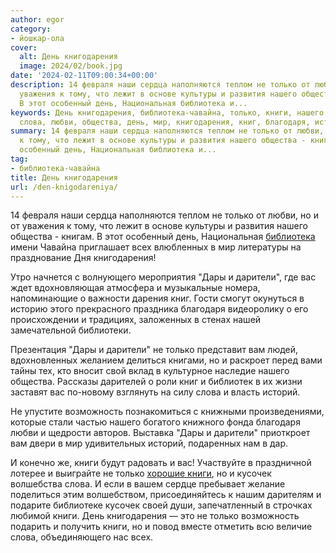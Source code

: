 ```yaml
---
author: egor
category:
- йошкар-ола
cover:
  alt: День книгодарения
  image: 2024/02/book.jpg
date: '2024-02-11T09:00:34+00:00'
description: 14 февраля наши сердца наполняются теплом не только от любви, но и от
  уважения к тому, что лежит в основе культуры и развития нашего общества - книгам.
  В этот особенный день, Национальная библиотека и...
keywords: День книгодарения, библиотека-чавайна, только, книги, нашего, дары, дарители,
  слова, любви, общества, день, мир, книгодарения, книг, благодаря, историй, возможность
summary: 14 февраля наши сердца наполняются теплом не только от любви, но и от уважения
  к тому, что лежит в основе культуры и развития нашего общества - книгам. В этот
  особенный день, Национальная библиотека и...
tag:
- библиотека-чавайна
title: День книгодарения
url: /den-knigodareniya/
---
```


14 февраля наши сердца наполняются теплом не только от любви, но и от уважения к тому, что лежит в основе культуры и развития нашего общества - книгам. В этот особенный день, Национальная [библиотека](/pamyatnik-chavajnu/) имени Чавайна приглашает всех влюбленных в мир литературы на празднование Дня книгодарения!

Утро начнется с волнующего мероприятия "Дары и дарители", где вас ждет вдохновляющая атмосфера и музыкальные номера, напоминающие о важности дарения книг. Гости смогут окунуться в историю этого прекрасного праздника благодаря видеоролику о его происхождении и традициях, заложенных в стенах нашей замечательной библиотеки.

Презентация "Дары и дарители" не только представит вам людей, вдохновленных желанием делиться книгами, но и раскроет перед вами тайны тех, кто вносит свой вклад в культурное наследие нашего общества. Рассказы дарителей о роли книг и библиотек в их жизни заставят вас по-новому взглянуть на силу слова и власть историй.

Не упустите возможность познакомиться с книжными произведениями, которые стали частью нашего богатого книжного фонда благодаря любви и щедрости авторов. Выставка "Дары и дарители" приоткроет вам двери в мир удивительных историй, подаренных нам в дар.

И конечно же, книги будут радовать и вас! Участвуйте в праздничной лотерее и выиграйте не только [хорошие книги](/kniga_darit_vdohnovenie/), но и кусочек волшебства слова. И если в вашем сердце пребывает желание поделиться этим волшебством, присоединяйтесь к нашим дарителям и подарите библиотеке кусочек своей души, запечатленный в строчках любимой книги. День книгодарения — это не только возможность подарить и получить книги, но и повод вместе отметить всю величие слова, объединяющего нас всех.